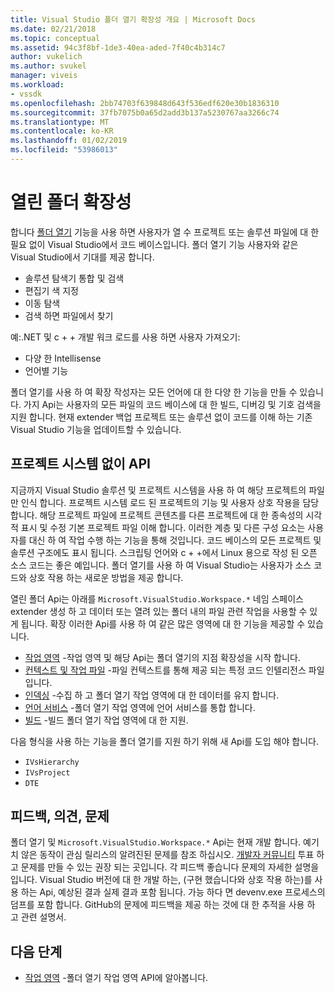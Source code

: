 ```yaml
---
title: Visual Studio 폴더 열기 확장성 개요 | Microsoft Docs
ms.date: 02/21/2018
ms.topic: conceptual
ms.assetid: 94c3f8bf-1de3-40ea-aded-7f40c4b314c7
author: vukelich
ms.author: svukel
manager: viveis
ms.workload:
- vssdk
ms.openlocfilehash: 2bb74703f639848d643f536edf620e30b1836310
ms.sourcegitcommit: 37fb7075b0a65d2add3b137a5230767aa3266c74
ms.translationtype: MT
ms.contentlocale: ko-KR
ms.lasthandoff: 01/02/2019
ms.locfileid: "53986013"
---
```

# <a name="open-folder-extensibility"></a>열린 폴더 확장성

합니다 [폴더 열기](../ide/develop-code-in-visual-studio-without-projects-or-solutions.md) 기능을 사용 하면 사용자가 열 수 프로젝트 또는 솔루션 파일에 대 한 필요 없이 Visual Studio에서 코드 베이스입니다. 폴더 열기 기능 사용자와 같은 Visual Studio에서 기대를 제공 합니다.

* 솔루션 탐색기 통합 및 검색
* 편집기 색 지정
* 이동 탐색
* 검색 하면 파일에서 찾기

예:.NET 및 c + + 개발 워크 로드를 사용 하면 사용자 가져오기:

* 다양 한 Intellisense
* 언어별 기능

폴더 열기를 사용 하 여 확장 작성자는 모든 언어에 대 한 다양 한 기능을 만들 수 있습니다. 가지 Api는 사용자의 모든 파일의 코드 베이스에 대 한 빌드, 디버깅 및 기호 검색을 지원 합니다. 현재 extender 백업 프로젝트 또는 솔루션 없이 코드를 이해 하는 기존 Visual Studio 기능을 업데이트할 수 있습니다.

## <a name="an-api-without-project-systems"></a>프로젝트 시스템 없이 API

지금까지 Visual Studio 솔루션 및 프로젝트 시스템을 사용 하 여 해당 프로젝트의 파일만 인식 합니다. 프로젝트 시스템 로드 된 프로젝트의 기능 및 사용자 상호 작용을 담당 합니다. 해당 프로젝트 파일에 프로젝트 콘텐츠를 다른 프로젝트에 대 한 종속성의 시각적 표시 및 수정 기본 프로젝트 파일 이해 합니다. 이러한 계층 및 다른 구성 요소는 사용자를 대신 하 여 작업 수행 하는 기능을 통해 것입니다. 코드 베이스의 모든 프로젝트 및 솔루션 구조에도 표시 됩니다. 스크립팅 언어와 c + +에서 Linux 용으로 작성 된 오픈 소스 코드는 좋은 예입니다. 폴더 열기를 사용 하 여 Visual Studio는 사용자가 소스 코드와 상호 작용 하는 새로운 방법을 제공 합니다.

열린 폴더 Api는 아래를 `Microsoft.VisualStudio.Workspace.*` 네임 스페이스 extender 생성 하 고 데이터 또는 열려 있는 폴더 내의 파일 관련 작업을 사용할 수 있게 됩니다. 확장 이러한 Api를 사용 하 여 같은 많은 영역에 대 한 기능을 제공할 수 있습니다.

- [작업 영역](workspaces.md) -작업 영역 및 해당 Api는 폴더 열기의 지점 확장성을 시작 합니다.
- [컨텍스트 및 작업 파일](workspace-file-contexts.md) -파일 컨텍스트를 통해 제공 되는 특정 코드 인텔리전스 파일입니다.
- [인덱싱](workspace-indexing.md) -수집 하 고 폴더 열기 작업 영역에 대 한 데이터를 유지 합니다.
- [언어 서비스](workspace-language-services.md) -폴더 열기 작업 영역에 언어 서비스를 통합 합니다.
- [빌드](workspace-build.md) -빌드 폴더 열기 작업 영역에 대 한 지원.

다음 형식을 사용 하는 기능을 폴더 열기를 지원 하기 위해 새 Api를 도입 해야 합니다.

- `IVsHierarchy`
- `IVsProject`
- `DTE`

## <a name="feedback-comments-issues"></a>피드백, 의견, 문제

폴더 열기 및 `Microsoft.VisualStudio.Workspace.*` Api는 현재 개발 합니다. 예기치 않은 동작이 관심 릴리스의 알려진된 문제를 참조 하십시오. [개발자 커뮤니티](https://developercommunity.visualstudio.com) 투표 하 고 문제를 만들 수 있는 권장 되는 곳입니다. 각 피드백 좋습니다 문제의 자세한 설명을입니다. Visual Studio 버전에 대 한 개발 하는, (구현 했습니다와 상호 작용 하는)를 사용 하는 Api, 예상된 결과 실제 결과 포함 됩니다. 가능 하다 면 devenv.exe 프로세스의 덤프를 포함 합니다. GitHub의 문제에 피드백을 제공 하는 것에 대 한 추적을 사용 하 고 관련 설명서.

## <a name="next-steps"></a>다음 단계

* [작업 영역](workspaces.md) -폴더 열기 작업 영역 API에 알아봅니다.